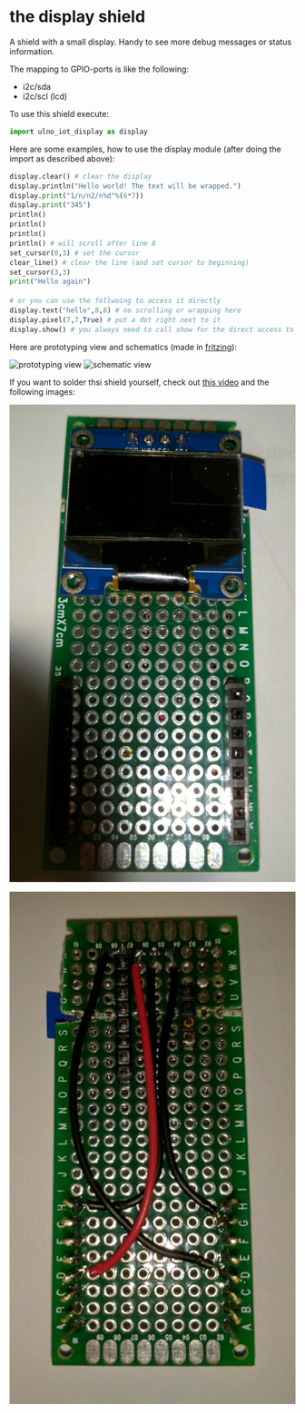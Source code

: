 # the display shield
A shield with a small display. Handy to see more debug messages or status
information.

The mapping to GPIO-ports is like the following:
- i2c/sda
- i2c/scl (lcd)

To use this shield execute:
```python
import ulno_iot_display as display
```

Here are some examples, how to use the display module
(after doing the import as described above):
```python
display.clear() # clear the display
display.println("Hello world! The text will be wrapped.")
display.print("1/n/n2/n%d"%(6*7))
display.print("345")
println()
println()
println()
println() # will scroll after line 8
set_cursor(0,3) # set the cursor
clear_line() # clear the line (and set cursor to beginning)
set_cursor(3,3)
print("Hello again")

# or you can use the follwoing to access it directly
display.text("hello",8,8) # no scrolling or wrapping here
display.pixel(7,7,True) # put a dot right next to it
display.show() # you always need to call show for the direct access to see anything
```

Here are prototyping view and schematics
(made in [fritzing](http://fritzing.org)):

![prototyping view](display_bb.jpg)
![schematic view](display_schem.jpg)


If you want to solder thsi shield yourself, check out 
[this video](https://youtu.be/-qlh_xMKBXg) and the following images:

![top](../../doc/pics/display_t.jpg)

![button](../../doc/pics/display_b.jpg)
